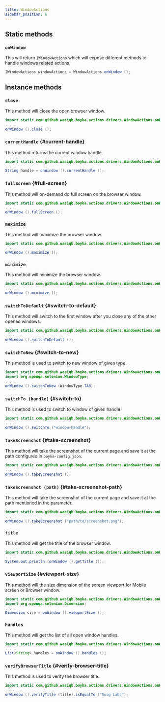 ```yaml
---
title: WindowActions
sidebar_position: 6
---
```


## Static methods

### `onWindow`

This will return `IWindowActions` which will expose different methods to handle windows related actions.

```java
IWindowActions windowActions = WindowActions.onWindow ();
```

## Instance methods

### `close`

This method will close the open browser window.

```java
import static com.github.wasiqb.boyka.actions.drivers.WindowActions.onWindow;
. . .
onWindow ().close ();
```

### `currentHandle` {#current-handle}

This method returns the current window handle.

```java
import static com.github.wasiqb.boyka.actions.drivers.WindowActions.onWindow;
. . .
String handle = onWindow ().currentHandle ();
```

### `fullScreen` {#full-screen}

This method will on-demand do full screen on the browser window.

```java
import static com.github.wasiqb.boyka.actions.drivers.WindowActions.onWindow;
. . .
onWindow ().fullScreen ();
```

### `maximize`

This method will maximize the browser window.

```java
import static com.github.wasiqb.boyka.actions.drivers.WindowActions.onWindow;
. . .
onWindow ().maximize ();
```

### `minimize`

This method will minimize the browser window.

```java
import static com.github.wasiqb.boyka.actions.drivers.WindowActions.onWindow;
. . .
onWindow ().minimize ();
```

### `switchToDefault` {#switch-to-default}

This method will switch to the first window after you close any of the other opened windows.

```java
import static com.github.wasiqb.boyka.actions.drivers.WindowActions.onWindow;
. . .
onWindow ().switchToDefault ();
```

### `switchToNew` {#switch-to-new}

This method is used to switch to new window of given type.

```java
import static com.github.wasiqb.boyka.actions.drivers.WindowActions.onWindow;
import org.openqa.selenium.WindowType;
. . .
onWindow ().switchToNew (WindowType.TAB);
```

### `switchTo (handle)` {#switch-to}

This method is used to switch to window of given handle.

```java
import static com.github.wasiqb.boyka.actions.drivers.WindowActions.onWindow;
. . .
onWindow ().switchTo ("window-handle");
```

### `takeScreenshot` {#take-screenshot}

This method will take the screenshot of the current page and save it at the path configured in `boyka-config.json`.

```java
import static com.github.wasiqb.boyka.actions.drivers.WindowActions.onWindow;
. . .
onWindow ().takeScreenshot ();
```

### `takeScreenshot (path)` {#take-screenshot-path}

This method will take the screenshot of the current page and save it at the path mentioned in the parameter.

```java
import static com.github.wasiqb.boyka.actions.drivers.WindowActions.onWindow;
. . .
onWindow ().takeScreenshot ("path/to/screenshot.png");
```

### `title`

This method will get the title of the browser window.

```java
import static com.github.wasiqb.boyka.actions.drivers.WindowActions.onWindow;
. . .
System.out.println (onWindow ().getTitle ());
```

### `viewportSize` {#viewport-size}

This method will the size dimension of the screen viewport for Mobile screen or Browser window.

```java
import static com.github.wasiqb.boyka.actions.drivers.WindowActions.onWindow;
import org.openqa.selenium.Dimension;
. . .
Dimension size = onWindow ().viewportSize ();
```

### `handles`

This method will get the list of all open window handles.

```java
import static com.github.wasiqb.boyka.actions.drivers.WindowActions.onWindow;
. . .
List<String> handles = onWindow ().handles ();
```

### `verifyBrowserTitle` {#verify-browser-title}

This method is used to verify the browser title.

```java
import static com.github.wasiqb.boyka.actions.drivers.WindowActions.onWindow;
. . .
onWindow ().verifyTitle (title).isEqualTo ("Swag Labs");
```
